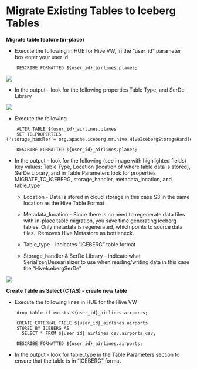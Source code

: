 # Migrate Existing Tables to Iceberg Tables<a id="migrate-existing-tables-to-iceberg-tables"></a>

**Migrate table feature (in-place)**

- Execute the following in HUE for Hive VW, In the “user\_id” parameter box enter your user id 

```
    DESCRIBE FORMATTED ${user_id}_airlines.planes;
```

![](../images/47.png)

- In the output - look for the following properties Table Type, and SerDe Library

![](../images/48.png)

- Execute the following

```
    ALTER TABLE ${user_id}_airlines.planes
    SET TBLPROPERTIES ('storage_handler'='org.apache.iceberg.mr.hive.HiveIcebergStorageHandler');

    DESCRIBE FORMATTED ${user_id}_airlines.planes;
```

- In the output - look for the following (see image with highlighted fields) key values: Table Type, Location (location of where table data is stored), SerDe Library, and in Table Parameters look for properties MIGRATE\_TO\_ICEBERG, storage\_handler, metadata\_location, and table\_type

  - Location - Data is stored in cloud storage in this case S3 in the same location as the Hive Table Format

  - Metadata\_location - Since there is no need to regenerate data files with in-place table migration, you save time generating Iceberg tables. Only metadata is regenerated, which points to source data files.  Removes Hive Metastore as bottleneck.

  - Table\_type - indicates “ICEBERG” table format

  - Storage\_handler & SerDe Library - indicate what Serializer/Desearializer to use when reading/writing data in this case the “HiveIcebergSerDe”

![](../images/49.png)

**Create Table as Select (CTAS) - create new table**

- Execute the following lines in HUE for the Hive VW

```
    drop table if exists ${user_id}_airlines.airports;

    CREATE EXTERNAL TABLE ${user_id}_airlines.airports
    STORED BY ICEBERG AS
      SELECT * FROM ${user_id}_airlines_csv.airports_csv;

    DESCRIBE FORMATTED ${user_id}_airlines.airports;
```

- In the output - look for table\_type in the Table Parameters section to ensure that the table is in “ICEBERG” format

